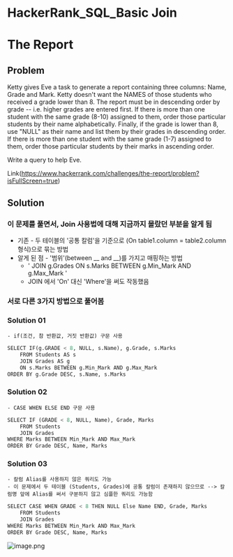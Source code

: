# HackerRank_SQL_Basic Join

# The Report

## Problem
Ketty gives Eve a task to generate a report containing three columns: Name, Grade and Mark. Ketty doesn't want the NAMES of those students who received a grade lower than 8. The report must be in descending order by grade -- i.e. higher grades are entered first. If there is more than one student with the same grade (8-10) assigned to them, order those particular students by their name alphabetically. Finally, if the grade is lower than 8, use "NULL" as their name and list them by their grades in descending order. If there is more than one student with the same grade (1-7) assigned to them, order those particular students by their marks in ascending order.

Write a query to help Eve.

Link(https://www.hackerrank.com/challenges/the-report/problem?isFullScreen=true)

## Solution

### 이 문제를 풀면서, Join 사용법에 대해 지금까지 몰랐던 부분을 알게 됨
* 기존 - 두 테이블의 '공통 칼럼'을 기준으로 (On table1.column = table2.column 형식)으로 묶는 방법
* 알게 된 점 - '범위'(between __ and __)를 가지고 매핑하는 방법
    - ' JOIN g.Grades ON s.Marks BETWEEN g.Min_Mark AND g.Max_Mark ' 
    - JOIN 에서 'On' 대신 'Where'을 써도 작동했음

### 서로 다른 3가지 방법으로 풀어봄

### Solution 01
    - if(조건, 참 반환값, 거짓 반환값) 구문 사용


```python
SELECT IF(g.GRADE < 8, NULL, s.Name), g.Grade, s.Marks
    FROM Students AS s
    JOIN Grades AS g
    ON s.Marks BETWEEN g.Min_Mark AND g.Max_Mark 
ORDER BY g.Grade DESC, s.Name, s.Marks
```

### Solution 02
    - CASE WHEN ELSE END 구문 사용


```python
SELECT IF (GRADE < 8, NULL, Name), Grade, Marks
    FROM Students
    JOIN Grades
WHERE Marks BETWEEN Min_Mark AND Max_Mark 
ORDER BY Grade DESC, Name, Marks
```

### Solution 03
    - 칼럼 Alias를 사용하지 않은 쿼리도 가능
    - 이 문제에서 두 테이블 (Students, Grades)에 공통 칼럼이 존재하지 않으므로 --> 칼럼명 앞에 Alias를 써서 구분하지 않고 심플한 쿼리도 가능함


```python
SELECT CASE WHEN GRADE < 8 THEN NULL Else Name END, Grade, Marks
    FROM Students
    JOIN Grades
WHERE Marks BETWEEN Min_Mark AND Max_Mark 
ORDER BY Grade DESC, Name, Marks
```

![image.png](attachment:image.png)
